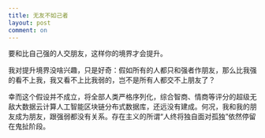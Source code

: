```yaml
---
title: 无友不如己者
layout: post
comment: on
---
```


要和比自己强的人交朋友，这样你的境界才会提升。

我对提升境界没啥兴趣，只是好奇：假如所有的人都只和强者作朋友，那么比我强的看不上我，我又看不上比我弱的，岂不是所有人都交不上朋友了？

幸而这个假设并不成立，将全部人类严格序列化，综合智商、情商等评分的超级无敌大数据云计算人工智能区块链分布式数据库，还远没有建成。何况，我和我的朋友成为朋友，跟强弱都没有关系。存在主义的所谓“人终将独自面对孤独”依然停留在鬼扯阶段。